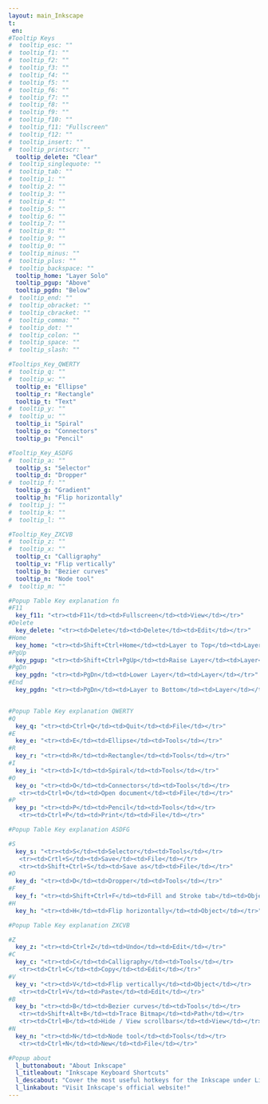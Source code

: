 ```yaml
---
layout: main_Inkscape
t:
 en:
#Tooltip Keys
#  tooltip_esc: ""
#  tooltip_f1: ""
#  tooltip_f2: ""
#  tooltip_f3: ""
#  tooltip_f4: ""
#  tooltip_f5: ""
#  tooltip_f6: ""
#  tooltip_f7: ""
#  tooltip_f8: ""
#  tooltip_f9: ""
#  tooltip_f10: ""
#  tooltip_f11: "Fullscreen"
#  tooltip_f12: ""
#  tooltip_insert: ""
#  tooltip_printscr: ""
  tooltip_delete: "Clear"
#  tooltip_singlequote: "" 
#  tooltip_tab: ""
#  tooltip_1: ""
#  tooltip_2: ""
#  tooltip_3: ""
#  tooltip_4: ""
#  tooltip_5: ""
#  tooltip_6: ""
#  tooltip_7: ""
#  tooltip_8: ""
#  tooltip_9: ""
#  tooltip_0: ""
#  tooltip_minus: ""
#  tooltip_plus: ""
#  tooltip_backspace: ""
  tooltip_home: "Layer Solo"
  tooltip_pgup: "Above"
  tooltip_pgdn: "Below"
#  tooltip_end: ""
#  tooltip_obracket: ""
#  tooltip_cbracket: ""
#  tooltip_comma: ""
#  tooltip_dot: ""
#  tooltip_colon: "" 
#  tooltip_space: ""
#  tooltip_slash: "" 

#Tooltips_Key_QWERTY
#  tooltip_q: ""
#  tooltip_w: ""
  tooltip_e: "Ellipse"
  tooltip_r: "Rectangle"
  tooltip_t: "Text"
#  tooltip_y: ""
#  tooltip_u: ""
  tooltip_i: "Spiral"
  tooltip_o: "Connectors"
  tooltip_p: "Pencil"

#Tooltip_Key_ASDFG
#  tooltip_a: ""
  tooltip_s: "Selector"
  tooltip_d: "Dropper"
#  tooltip_f: ""
  tooltip_g: "Gradient"
  tooltip_h: "Flip horizontally"
#  tooltip_j: ""
#  tooltip_k: ""
#  tooltip_l: ""

#Tooltip_Key_ZXCVB
#  tooltip_z: ""
#  tooltip_x: ""
  tooltip_c: "Calligraphy"
  tooltip_v: "Flip vertically"
  tooltip_b: "Bezier curves"
  tooltip_n: "Node tool"
#  tooltip_m: ""

#Popup Table Key explanation fn
#F11
  key_f11: "<tr><td>F11</td><td>Fullscreen</td><td>View</td></tr>"
#Delete
  key_delete: "<tr><td>Delete</td><td>Delete</td><td>Edit</td></tr>"
#Home
  key_home: "<tr><td>Shift+Ctrl+Home</td><td>Layer to Top</td><td>Layer</td></tr>"
#PgUp
  key_pgup: "<tr><td>Shift+Ctrl+PgUp</td><td>Raise Layer</td><td>Layer</td></tr>"
#PgDn
  key_pgdn: "<tr><td>PgDn</td><td>Lower Layer</td><td>Layer</td></tr>"
#End
  key_pgdn: "<tr><td>PgDn</td><td>Layer to Bottom</td><td>Layer</td></tr>"


#Popup Table Key explanation QWERTY
#Q
  key_q: "<tr><td>Ctrl+Q</td><td>Quit</td><td>File</td></tr>"
#E
  key_e: "<tr><td>E</td><td>Ellipse</td><td>Tools</td></tr>"
#R
  key_r: "<tr><td>R</td><td>Rectangle</td><td>Tools</td></tr>"
#I
  key_i: "<tr><td>I</td><td>Spiral</td><td>Tools</td></tr>"
#O
  key_o: "<tr><td>O</td><td>Connectors</td><td>Tools</td></tr>
   <tr><td>Ctrl+O</td><td>Open document</td><td>File</td></tr>"
#P
  key_p: "<tr><td>P</td><td>Pencil</td><td>Tools</td></tr>
   <tr><td>Ctrl+P</td><td>Print</td><td>File</td></tr>"

#Popup Table Key explanation ASDFG

#S
  key_s: "<tr><td>S</td><td>Selector</td><td>Tools</td></tr>
   <tr><td>Crtl+S</td><td>Save</td><td>File</td></tr>
   <tr><td>Shift+Ctrl+S</td><td>Save as</td><td>File</td></tr>"
#D
  key_d: "<tr><td>D</td><td>Dropper</td><td>Tools</td></tr>"
#F
  key_f: "<tr><td>Shift+Ctrl+F</td><td>Fill and Stroke tab</td><td>Object</td></tr>"
#H
  key_h: "<tr><td>H</td><td>Flip horizontally</td><td>Object</td></tr>"

#Popup Table Key explanation ZXCVB

#Z
  key_z: "<tr><td>Ctrl+Z</td><td>Undo</td><td>Edit</td></tr>"
#C
  key_c: "<tr><td>C</td><td>Calligraphy</td><td>Tools</td></tr>
   <tr><td>Ctrl+C</td><td>Copy</td><td>Edit</td></tr>"
#V
  key_v: "<tr><td>V</td><td>Flip vertically</td><td>Object</td></tr>
   <tr><td>Ctrl+V</td><td>Paste</td><td>Edit</td></tr>"
#B
  key_b: "<tr><td>B</td><td>Bezier curves</td><td>Tools</td></tr>
   <tr><td>Shift+Alt+B</td><td>Trace Bitmap</td><td>Path</td></tr>
   <tr><td>Ctrl+B</td><td>Hide / View scrollbars</td><td>View</td></tr>"
#N
  key_n: "<tr><td>N</td><td>Node tool</td><td>Tools</td></tr>
   <tr><td>Ctrl+N</td><td>New</td><td>File</td></tr>"

#Popup about
  l_buttonabout: "About Inkscape"
  l_titleabout: "Inkscape Keyboard Shortcuts"
  l_descabout: "Cover the most useful hotkeys for the Inkscape under Linux. All keys can be assigned individually: Edit / Preferences / Interface / Keyboard Shortcuts."
  l_linkabout: "Visit Inkscape's official website!"
---
```



